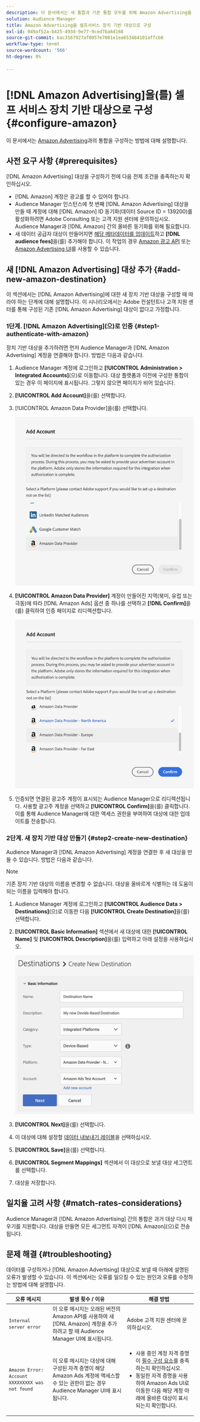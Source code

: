 ```yaml
---
description: 이 문서에서는 새 통합과 기존 통합 모두를 위해 Amazon Advertising을 구성하는 방법에 대해 설명합니다.
solution: Audience Manager
title: Amazon Advertising을 셀프서비스 장치 기반 대상으로 구성
exl-id: 049af52a-b425-493d-9e77-9ced7ba6d168
source-git-commit: bac3167927af0957e7081e1ea653464101affcb8
workflow-type: tm+mt
source-wordcount: '566'
ht-degree: 0%

---
```


# [!DNL Amazon Advertising]을(를) 셀프 서비스 장치 기반 대상으로 구성 {#configure-amazon}

이 문서에서는 [Amazon Advertising](https://advertising.amazon.com/API/docs/en-us)과의 통합을 구성하는 방법에 대해 설명합니다.

## 사전 요구 사항 {#prerequisites}

[!DNL Amazon Advertising] 대상을 구성하기 전에 다음 전제 조건을 충족하는지 확인하십시오.

* [!DNL Amazon] 계정은 광고를 할 수 있어야 합니다.
* Audience Manager 인스턴스에 첫 번째 [!DNL Amazon Advertising] 대상을 만들 때 계정에 대해 [!DNL Amazon] ID 동기화(데이터 Source ID = 139200)를 활성화하려면 Adobe Consulting 또는 고객 지원 센터에 문의하십시오. Audience Manager과 [!DNL Amazon] 간의 올바른 동기화를 위해 필요합니다.
* 새 데이터 공급자 대상이 만들어지면 [해당 메타데이터를 업데이트](https://advertising.amazon.com/API/docs/en-us/data-provider/openapi#tag/Metadata/paths/~1v2~1dp~1audiencemetadata~1%7BaudienceId%7D/put)하고 **[!DNL audience fees]**&#x200B;을(를) 추가해야 합니다. 이 작업의 경우 [Amazon 광고 API](https://advertising.amazon.com/API/docs/en-us/guides/onboarding/apply-for-access) 또는 [Amazon Advertising UI](https://advertising.amazon.com/)를 사용할 수 있습니다.

## 새 [!DNL Amazon Advertising] 대상 추가 {#add-new-amazon-destination}

이 섹션에서는 [!DNL Amazon Advertising]에 대한 새 장치 기반 대상을 구성할 때 따라야 하는 단계에 대해 설명합니다. 이 시나리오에서는 Adobe 컨설턴트나 고객 지원 센터를 통해 구성된 기존 [!DNL Amazon Advertising] 대상이 없다고 가정합니다.

### 1단계. [!DNL Amazon Advertising]&#x200B;(으)로 인증 {#step1-authenticate-with-amazon}

장치 기반 대상을 추가하려면 먼저 Audience Manager과 [!DNL Amazon Advertising] 계정을 연결해야 합니다. 방법은 다음과 같습니다.

1. Audience Manager 계정에 로그인하고 **[!UICONTROL Administration > Integrated Accounts]**(으)로 이동합니다. 대상 플랫폼과 이전에 구성한 통합이 있는 경우 이 페이지에 표시됩니다. 그렇지 않으면 페이지가 비어 있습니다.
1. **[!UICONTROL Add Account]**&#x200B;을(를) 선택합니다.
1. [!UICONTROL Amazon Data Provider]을(를) 선택합니다.

   ![통합 플랫폼](assets/dbd-amazon-without-options.png)

1. **[!UICONTROL Amazon Data Provider]** 계정이 만들어진 지역(북미, 유럽 또는 극동)에 따라 [!DNL Amazon Ads] 옵션 중 하나를 선택하고 **[!DNL Confirm]**&#x200B;을(를) 클릭하여 인증 페이지로 리디렉션합니다.

   ![통합 플랫폼](assets/dbd-amazon-with-options.png)

1. 인증되면 연결된 광고주 계정이 표시되는 Audience Manager으로 리디렉션됩니다. 사용할 광고주 계정을 선택하고 **[!UICONTROL Confirm]**&#x200B;을(를) 클릭합니다. 이를 통해 Audience Manager에 대한 액세스 권한을 부여하여 대상에 대한 업데이트를 전송합니다.

### 2단계. 새 장치 기반 대상 만들기 {#step2-create-new-destination}

Audience Manager과 [!DNL Amazon Advertising] 계정을 연결한 후 새 대상을 만들 수 있습니다. 방법은 다음과 같습니다.

>[!NOTE]
>
>기존 장치 기반 대상의 이름을 변경할 수 없습니다. 대상을 올바르게 식별하는 데 도움이 되는 이름을 입력해야 합니다.

1. Audience Manager 계정에 로그인하고 **[!UICONTROL Audience Data > Destinations]**(으)로 이동한 다음 **[!UICONTROL Create Destination]**&#x200B;을(를) 선택합니다.
1. **[!UICONTROL Basic Information]** 섹션에서 새 대상에 대한 **[!UICONTROL Name]** 및 **[!UICONTROL Description]**&#x200B;을(를) 입력하고 아래 설정을 사용하십시오.

   ![설정](assets/dbd-new-account-amazon.png)

1. **[!UICONTROL Next]**&#x200B;을(를) 선택합니다.
1. 이 대상에 대해 설정할 [데이터 내보내기 레이블](/help/using/features/data-export-controls.md#controls-labels)을 선택하십시오.
1. **[!UICONTROL Save]**&#x200B;을(를) 선택합니다.
1. **[!UICONTROL Segment Mappings]** 섹션에서 이 대상으로 보낼 대상 세그먼트를 선택합니다.
1. 대상을 저장합니다.

## 일치율 고려 사항 {#match-rates-considerations}

Audience Manager과 [!DNL Amazon Advertising] 간의 통합은 과거 대상 다시 채우기를 지원합니다. 대상을 만들면 모든 세그먼트 자격이 [!DNL Amazon]&#x200B;(으)로 전송됩니다.

## 문제 해결 {#troubleshooting}

데이터를 구성하거나 [!DNL Amazon Advertising] 대상으로 보낼 때 아래에 설명된 오류가 발생할 수 있습니다. 이 섹션에서는 오류를 일으킬 수 있는 원인과 오류를 수정하는 방법에 대해 설명합니다.

| 오류 메시지 | 발생 횟수 / 이유 | 해결 방법 |
|---|---|---|
| `Internal server error` | 이 오류 메시지는 오래된 버전의 Amazon API를 사용하여 새 [!DNL Amazon] 계정을 추가하려고 할 때 Audience Manager UI에 표시됩니다. | Adobe 고객 지원 센터에 문의하십시오. |
| `Amazon Error: Account XXXXXXXXX was not found` | 이 오류 메시지는 대상에 대해 구성된 자격 증명이 해당 Amazon Ads 계정에 액세스할 수 있는 권한이 없는 경우 Audience Manager UI에 표시됩니다. | <ul><li>사용 중인 계정 자격 증명이 [필수 구성 요소](#prerequisites)를 충족하는지 확인하십시오.</li><li>동일한 자격 증명을 사용하여 Amazon Ads UI로 이동한 다음 해당 계정 아래에 올바른 대상이 표시되는지 확인합니다. </li></ul> |
